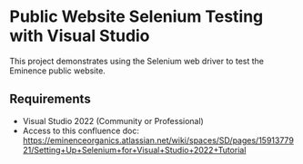 # Public Website Selenium Testing with Visual Studio 

This project demonstrates using the Selenium web driver to test the Eminence public website. 

## Requirements
* Visual Studio 2022 (Community or Professional)
* Access to this confluence doc: https://eminenceorganics.atlassian.net/wiki/spaces/SD/pages/1591377921/Setting+Up+Selenium+for+Visual+Studio+2022+Tutorial
